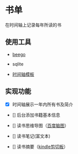 # 书单

在时间轴上记录每年所读的书

## 使用工具

 - [beego](https://beego.me)

 - sqlite

 - [时间轴模板](http://demo.lanrenzhijia.com/2013/js901204/)

 ## 实现功能

  * [x] 时间轴展示一年内所有书及简介

  * [] 后台添加书籍基本信息

  * [] 读书思维导图（[百度脑图](http://naotu.baidu.com)）

  * [] 读书笔记(富文本)

  * [] 读书摘要（[kindle剪切板](https://bookfere.com/post/110.html)）
